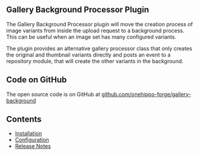 ## Gallery Background Processor Plugin

The Gallery Background Processor plugin will move the creation process of image variants from inside the upload request 
to a background process. This can be useful when an image set has many configured variants.

The plugin provides an alternative gallery processor class that only creates the original and thumbnail variants 
directly and posts an event to a repository module, that will create the other variants in the background.   

## Code on GitHub
The open source code is on GitHub at [github.com/onehippo-forge/gallery-background](https://github.com/onehippo-forge/gallery-background)  

## Contents
- [Installation](installation.html)
- [Configuration](configuration.html)
- [Release Notes](release-notes.html)


